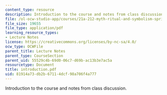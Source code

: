 ```yaml
---
content_type: resource
description: Introduction to the course and notes from class discussion.
file: /ol-ocw-studio-app/courses/21a-212-myth-ritual-and-symbolism-spring-2004/81914a73db2b67114dcf98a706f4a777_introduction.pdf
file_size: 19655
file_type: application/pdf
learning_resource_types:
- Lecture Notes
license: https://creativecommons.org/licenses/by-nc-sa/4.0/
ocw_type: OCWFile
parent_title: Lecture Notes
parent_type: CourseSection
parent_uid: 55529c4b-69d0-06c7-d69b-ac13b3e7ac5a
resourcetype: Document
title: introduction.pdf
uid: 81914a73-db2b-6711-4dcf-98a706f4a777
---
```

Introduction to the course and notes from class discussion.